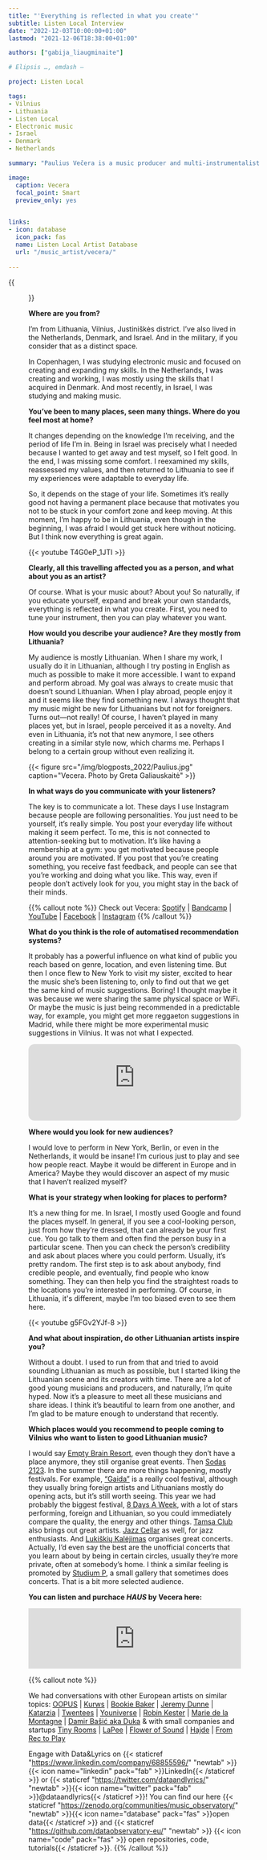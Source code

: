 ```yaml
---
title: "'Everything is reflected in what you create'"
subtitle: Listen Local Interview
date: "2022-12-03T10:00:00+01:00"
lastmod: "2021-12-06T18:38:00+01:00"

authors: ["gabija_liaugminaite"]

# Elipsis …, emdash — 

project: Listen Local

tags:
- Vilnius
- Lithuania
- Listen Local
- Electronic music
- Israel
- Denmark
- Netherlands

summary: "Paulius Večera is a music producer and multi-instrumentalist based in Vilnius, Lithuania. Besides a solo project under the name of Vecera, he also creates and performs with Avis Rara, a jazztronica band, and is a core member of the electronic duo Fryzbye. He also is a talented hairstylist and owns his own brand Visai Nieko Haircut."

image:
  caption: Vecera
  focal_point: Smart
  preview_only: yes
  

links:
- icon: database
  icon_pack: fas
  name: Listen Local Artist Database
  url: "/music_artist/vecera/"
  
---
```


{{<figure src="/img/blogposts_2022/vecera.jpg" caption="Vecera. Photo by Hagit Mia Krakovsky">}}

**Where are you from?**
  
I’m from Lithuania, Vilnius, Justiniškės district. I’ve also lived in the Netherlands, Denmark, and Israel. And in the military, if you consider that as a distinct space. 

In Copenhagen, I was studying electronic music and focused on creating and expanding my skills. In the Netherlands, I was creating and working, I was mostly using the skills that I acquired in Denmark. And most recently, in Israel, I was studying and making music. 

**You’ve been to many places, seen many things. Where do you feel most at home?**
  
It changes depending on the knowledge I’m receiving, and the period of life I’m in. Being in Israel was precisely what I needed because I wanted to get away and test myself, so I felt good. In the end, I was missing some comfort. I reexamined my skills, reassessed my values, and then returned to Lithuania to see if my experiences were adaptable to everyday life.

So, it depends on the stage of your life. Sometimes it’s really good not having a permanent place because that motivates you not to be stuck in your comfort zone and keep moving. At this moment, I’m happy to be in Lithuania, even though in the beginning, I was afraid I would get stuck here without noticing. But I think now everything is great again. 


{{< youtube T4G0eP_1JTI >}} <br>


**Clearly, all this travelling affected you as a person, and what about you as an artist?**
  
Of course. What is your music about? About you! So naturally, if you educate yourself, expand and break your own standards, everything is reflected in what you create. First, you need to tune your instrument, then you can play whatever you want. 

**How would you describe your audience? Are they mostly from Lithuania?**
  
My audience is mostly Lithuanian. When I share my work, I usually do it in Lithuanian, although I try posting in English as much as possible to make it more accessible. I want to expand and perform abroad. My goal was always to create music that doesn’t sound Lithuanian. When I play abroad, people enjoy it and it seems like they find something new. I always thought that my music might be new for Lithuanians but not for foreigners. Turns out—not really! Of course, I haven’t played in many places yet, but in Israel, people perceived it as a novelty. And even in Lithuania, it’s not that new anymore, I see others creating in a similar style now, which charms me. Perhaps I belong to a certain group without even realizing it. 

{{< figure src="/img/blogposts_2022/Paulius.jpg" caption="Vecera. Photo by Greta Galiauskaitė" >}}


**In what ways do you communicate with your listeners?**
  
The key is to communicate a lot. These days I use Instagram because people are following personalities. You just need to be yourself, it’s really simple. You post your everyday life without making it seem perfect. To me, this is not connected to attention-seeking but to motivation. It’s like having a membership at a gym: you get motivated because people around you are motivated. If you post that you’re creating something, you receive fast feedback, and people can see that you’re working and doing what you like. This way, even if people don’t actively look for you, you might stay in the back of their minds.

{{% callout note %}}
Check out Vecera: [Spotify](https://open.spotify.com/artist/401gNM3vL2Bq03NZe8PBT7?si=eojEnntBSpmXs_gYsUwBZA) | [Bandcamp](https://vecera.bandcamp.com/) | [YouTube](https://www.youtube.com/@pauliusveceris618) | [Facebook](https://www.facebook.com/paulveccera) | [Instagram](https://www.instagram.com/paulveccera/)
{{% /callout %}}
  
**What do you think is the role of automatised recommendation systems?**

It probably has a powerful influence on what kind of public you reach based on genre, location, and even listening time. But then I once flew to New York to visit my sister, excited to hear the music she’s been listening to, only to find out that we get the same kind of music suggestions. Boring! I thought maybe it was because we were sharing the same physical space or WiFi. Or maybe the music is just being recommended in a predictable way, for example, you might get more reggaeton suggestions in Madrid, while there might be more experimental music suggestions in Vilnius. It was not what I expected.

<iframe style="border-radius:12px" src="https://open.spotify.com/embed/track/5y7RS62OPIbiKoCHrFvNrP?utm_source=generator" width="100%" height="152" frameBorder="0" allowfullscreen="" allow="autoplay; clipboard-write; encrypted-media; fullscreen; picture-in-picture" loading="lazy"></iframe>


**Where would you look for new audiences?**
  
I would love to perform in New York, Berlin, or even in the Netherlands, it would be insane! I’m curious just to play and see how people react. Maybe it would be different in Europe and in America? Maybe they would discover an aspect of my music that I haven’t realized myself? 

**What is your strategy when looking for places to perform?**

It’s a new thing for me. In Israel, I mostly used Google and found the places myself. In general, if you see a cool-looking person, just from how they’re dressed, that can already be your first cue. You go talk to them and often find the person busy in a particular scene. Then you can check the person’s credibility and ask about places where you could perform. Usually, it’s pretty random. The first step is to ask about anybody, find credible people, and eventually, find people who know something. They can then help you find the straightest roads to the locations you’re interested in performing. Of course, in Lithuania, it's different,  maybe I’m too biased even to see them here. 

{{< youtube g5FGv2YJf-8 >}} <br>

**And what about inspiration, do other Lithuanian artists inspire you?**

Without a doubt. I used to run from that and tried to avoid sounding Lithuanian as much as possible, but I started liking the Lithuanian scene and its creators with time. There are a lot of good young musicians and producers, and naturally, I’m quite hyped. Now it’s a pleasure to meet all these musicians and share ideas. I think it’s beautiful to learn from one another, and I’m glad to be mature enough to understand that recently.

**Which places would you recommend to people coming to Vilnius who want to listen to good Lithuanian music?**

I would say [Empty Brain Resort](https://emptybrainresalt.us/), even though they don’t have a place anymore, they still organise great events. Then [Sodas 2123](https://sodas2123.lt/). In the summer there are more things happening, mostly festivals. For example, [“Gaida”](https://www.instagram.com/gaida_festival/) is a really cool festival, although they usually bring foreign artists and Lithuanians mostly do opening acts, but it’s still worth seeing. This year we had probably the biggest festival, [8 Days A Week](http://www.8festival.com/), with a lot of stars performing, foreign and Lithuanian, so you could immediately compare the quality, the energy and other things. [Tamsa Club](https://tamstaclub.lt/) also brings out great artists. [Jazz Cellar](https://www.vilniusjazzclub.lt/) as well, for jazz enthusiasts. And [Lukiškių Kalėjimas](https://www.lukiskiukalejimas.lt/pasivaiksciojimai/) organises great concerts. Actually, I’d even say the best are the unofficial concerts that you learn about by being in certain circles, usually they’re more private, often at somebody’s home. I think a similar feeling is promoted by [Studium P](https://www.facebook.com/studiump20/), a small gallery that sometimes does concerts. That is a bit more selected audience.  

**You can listen and purchace _HAUS_ by Vecera here:**
  
<iframe style="border: 0; width: 100%; height: 120px;" src="https://bandcamp.com/EmbeddedPlayer/album=107519001/size=large/bgcol=ffffff/linkcol=2ebd35/tracklist=false/artwork=small/transparent=true/" seamless><a href="https://vecera.bandcamp.com/album/haus">HAUS by Vecera</a></iframe>

{{% callout note %}}

We had conversations with other European artists on similar topics: 
[OOPUS](https://dataandlyrics.com/post/2022-11-09_oopus/) | [Kurws](https://dataandlyrics.com/post/2022-10-26_the_kurws/) | [Bookie Baker](https://dataandlyrics.com/post/2022-10-12-bookie-baker/) | [Jeremy Dunne](https://dataandlyrics.com/post/2021-12-03-rec_to_play/) | [Katarzia](https://dataandlyrics.com/post/2020-11-25-katarzia/) |  [Twentees](https://dataandlyrics.com/post/2020-11-18-where-they-understand-us/) | [Youniverse](https://dataandlyrics.com/post/2020-11-30-youniverse/) | [Robin Kester](/post/2020-11-11-listen-local-robin-kester/) | [Marie de la Montagne](/post/2021-07-15-marie_de_la_montagne/) | [Damir Bašić aka Duka](/post/2020-10-28-duka-mission/) & with small companies and startups [Tiny Rooms](https://dataandlyrics.com/post/2020-12-14-tinyrooms/) | [LaPee](http://localhost:4321/post/2021-03-10-lapee/) | [Flower of Sound](http://localhost:4321/post/2021-03-22-flower-of-sound/) | [Hajde](http://localhost:4321/post/2021-03-21-hajde/) | [From Rec to Play](/post/2021-12-03-rec_to_play/) 

Engage with Data&Lyrics on {{< staticref "https://www.linkedin.com/company/68855596/" "newtab" >}}{{< icon name="linkedin" pack="fab" >}}LinkedIn{{< /staticref >}} or {{< staticref "https://twitter.com/dataandlyrics/" "newtab" >}}{{< icon name="twitter" pack="fab" >}}@dataandlyrics{{< /staticref >}}! You can find our here {{< staticref "https://zenodo.org/communities/music_observatory/" "newtab" >}}{{< icon name="database" pack="fas" >}}open data{{< /staticref >}} and {{< staticref "https://github.com/dataobservatory-eu/" "newtab" >}} {{< icon name="code" pack="fas" >}} open repositories, code, tutorials{{< /staticref >}}.
{{% /callout %}}
